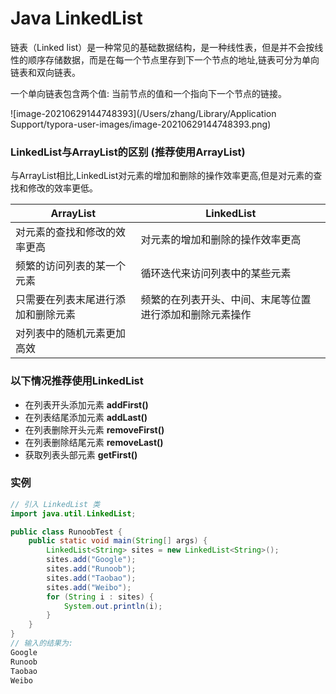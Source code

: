 # Java LinkedList

链表（Linked list）是一种常见的基础数据结构，是一种线性表，但是并不会按线性的顺序存储数据，而是在每一个节点里存到下一个节点的地址,链表可分为单向链表和双向链表。

一个单向链表包含两个值: 当前节点的值和一个指向下一个节点的链接。

![image-20210629144748393](/Users/zhang/Library/Application Support/typora-user-images/image-20210629144748393.png)

### LinkedList与ArrayList的区别  (推荐使用ArrayList)

与ArrayList相比,LinkedList对元素的增加和删除的操作效率更高,但是对元素的查找和修改的效率更低。

| ArrayList                          | LinkedList                                               |
| ---------------------------------- | -------------------------------------------------------- |
| 对元素的查找和修改的效率更高       | 对元素的增加和删除的操作效率更高                         |
| 频繁的访问列表的某一个元素         | 循环迭代来访问列表中的某些元素                           |
| 只需要在列表末尾进行添加和删除元素 | 频繁的在列表开头、中间、末尾等位置进行添加和删除元素操作 |
| 对列表中的随机元素更加高效         |                                                          |

### 以下情况推荐使用LinkedList

- 在列表开头添加元素  **addFirst()**
- 在列表结尾添加元素  **addLast()**
- 在列表删除开头元素  **removeFirst()**
- 在列表删除结尾元素  **removeLast()**
- 获取列表头部元素  **getFirst()**

### 实例

```java
// 引入 LinkedList 类
import java.util.LinkedList;

public class RunoobTest {
    public static void main(String[] args) {
        LinkedList<String> sites = new LinkedList<String>();
        sites.add("Google");
        sites.add("Runoob");
        sites.add("Taobao");
        sites.add("Weibo");
        for (String i : sites) {
            System.out.println(i);
        }
    }
}
// 输入的结果为:
Google
Runoob
Taobao
Weibo
```

